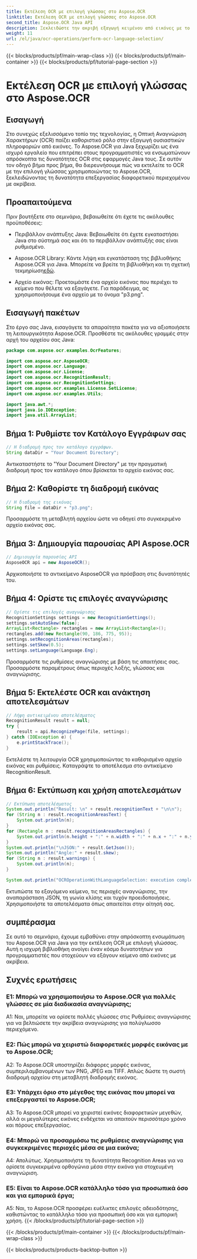 ```yaml
---
title: Εκτέλεση OCR με επιλογή γλώσσας στο Aspose.OCR
linktitle: Εκτέλεση OCR με επιλογή γλώσσας στο Aspose.OCR
second_title: Aspose.OCR Java API
description: Ξεκλειδώστε την ακριβή εξαγωγή κειμένου από εικόνες με το Aspose.OCR για Java. Ακολουθήστε τον οδηγό βήμα προς βήμα για ακριβή OCR με επιλογή γλώσσας.
weight: 11
url: /el/java/ocr-operations/perform-ocr-language-selection/
---
```


{{< blocks/products/pf/main-wrap-class >}}
{{< blocks/products/pf/main-container >}}
{{< blocks/products/pf/tutorial-page-section >}}

# Εκτέλεση OCR με επιλογή γλώσσας στο Aspose.OCR

## Εισαγωγή

Στο συνεχώς εξελισσόμενο τοπίο της τεχνολογίας, η Οπτική Αναγνώριση Χαρακτήρων (OCR) παίζει καθοριστικό ρόλο στην εξαγωγή ουσιαστικών πληροφοριών από εικόνες. Το Aspose.OCR για Java ξεχωρίζει ως ένα ισχυρό εργαλείο που επιτρέπει στους προγραμματιστές να ενσωματώνουν απρόσκοπτα τις δυνατότητες OCR στις εφαρμογές Java τους. Σε αυτόν τον οδηγό βήμα προς βήμα, θα διερευνήσουμε πώς να εκτελείτε το OCR με την επιλογή γλώσσας χρησιμοποιώντας το Aspose.OCR, ξεκλειδώνοντας τη δυνατότητα επεξεργασίας διαφορετικού περιεχομένου με ακρίβεια.

## Προαπαιτούμενα

Πριν βουτήξετε στο σεμινάριο, βεβαιωθείτε ότι έχετε τις ακόλουθες προϋποθέσεις:

- Περιβάλλον ανάπτυξης Java: Βεβαιωθείτε ότι έχετε εγκαταστήσει Java στο σύστημά σας και ότι το περιβάλλον ανάπτυξής σας είναι ρυθμισμένο.

-  Aspose.OCR Library: Κάντε λήψη και εγκατάσταση της βιβλιοθήκης Aspose.OCR για Java. Μπορείτε να βρείτε τη βιβλιοθήκη και τη σχετική τεκμηρίωση[εδώ](https://reference.aspose.com/ocr/java/).

- Αρχείο εικόνας: Προετοιμάστε ένα αρχείο εικόνας που περιέχει το κείμενο που θέλετε να εξαγάγετε. Για παράδειγμα, ας χρησιμοποιήσουμε ένα αρχείο με το όνομα "p3.png".

## Εισαγωγή πακέτων

Στο έργο σας Java, εισαγάγετε τα απαραίτητα πακέτα για να αξιοποιήσετε τη λειτουργικότητα Aspose.OCR. Προσθέστε τις ακόλουθες γραμμές στην αρχή του αρχείου σας Java:

```java
package com.aspose.ocr.examples.OcrFeatures;

import com.aspose.ocr.AsposeOCR;
import com.aspose.ocr.Language;
import com.aspose.ocr.License;
import com.aspose.ocr.RecognitionResult;
import com.aspose.ocr.RecognitionSettings;
import com.aspose.ocr.examples.License.SetLicense;
import com.aspose.ocr.examples.Utils;

import java.awt.*;
import java.io.IOException;
import java.util.ArrayList;
```

## Βήμα 1: Ρυθμίστε τον Κατάλογο Εγγράφων σας

```java
// Η διαδρομή προς τον κατάλογο εγγράφων.
String dataDir = "Your Document Directory";
```

Αντικαταστήστε το "Your Document Directory" με την πραγματική διαδρομή προς τον κατάλογο όπου βρίσκεται το αρχείο εικόνας σας.

## Βήμα 2: Καθορίστε τη διαδρομή εικόνας

```java
// Η διαδρομή της εικόνας
String file = dataDir + "p3.png";
```

Προσαρμόστε τη μεταβλητή αρχείου ώστε να οδηγεί στο συγκεκριμένο αρχείο εικόνας σας.

## Βήμα 3: Δημιουργία παρουσίας API Aspose.OCR

```java
// Δημιουργία παρουσίας API
AsposeOCR api = new AsposeOCR();
```

Αρχικοποιήστε το αντικείμενο AsposeOCR για πρόσβαση στις δυνατότητές του.

## Βήμα 4: Ορίστε τις επιλογές αναγνώρισης

```java
// Ορίστε τις επιλογές αναγνώρισης
RecognitionSettings settings = new RecognitionSettings();
settings.setAutoSkew(false);
ArrayList<Rectangle> rectangles = new ArrayList<Rectangle>();
rectangles.add(new Rectangle(90, 186, 775, 95));
settings.setRecognitionAreas(rectangles);
settings.setSkew(0.5);
settings.setLanguage(Language.Eng);
```

Προσαρμόστε τις ρυθμίσεις αναγνώρισης με βάση τις απαιτήσεις σας. Προσαρμόστε παραμέτρους όπως περιοχές λοξής, γλώσσας και αναγνώρισης.

## Βήμα 5: Εκτελέστε OCR και ανάκτηση αποτελεσμάτων

```java
// Λήψη αντικειμένου αποτελέσματος
RecognitionResult result = null;
try {
    result = api.RecognizePage(file, settings);
} catch (IOException e) {
    e.printStackTrace();
}
```

Εκτελέστε τη λειτουργία OCR χρησιμοποιώντας το καθορισμένο αρχείο εικόνας και ρυθμίσεις. Καταγράψτε το αποτέλεσμα στο αντικείμενο RecognitionResult.

## Βήμα 6: Εκτύπωση και χρήση αποτελεσμάτων

```java
// Εκτύπωση αποτελέσματος
System.out.println("Result: \n" + result.recognitionText + "\n\n");
for (String n : result.recognitionAreasText) {
    System.out.println(n);
}
for (Rectangle n : result.recognitionAreasRectangles) {
    System.out.println(n.height + ":" + n.width + ":" + n.x + ":" + n.y);
}
System.out.println("\nJSON:" + result.GetJson());
System.out.println("Angle:" + result.skew);
for (String n : result.warnings) {
    System.out.println(n);
}

System.out.println("OCROperationWithLanguageSelection: execution complete");
```

Εκτυπώστε το εξαγόμενο κείμενο, τις περιοχές αναγνώρισης, την αναπαράσταση JSON, τη γωνία κλίσης και τυχόν προειδοποιήσεις. Χρησιμοποιήστε τα αποτελέσματα όπως απαιτείται στην αίτησή σας.

## συμπέρασμα

Σε αυτό το σεμινάριο, έχουμε εμβαθύνει στην απρόσκοπτη ενσωμάτωση του Aspose.OCR για Java για την εκτέλεση OCR με επιλογή γλώσσας. Αυτή η ισχυρή βιβλιοθήκη ανοίγει έναν κόσμο δυνατοτήτων για προγραμματιστές που στοχεύουν να εξάγουν κείμενο από εικόνες με ακρίβεια.

## Συχνές ερωτήσεις

### Ε1: Μπορώ να χρησιμοποιήσω το Aspose.OCR για πολλές γλώσσες σε μία διαδικασία αναγνώρισης;

A1: Ναι, μπορείτε να ορίσετε πολλές γλώσσες στις Ρυθμίσεις αναγνώρισης για να βελτιώσετε την ακρίβεια αναγνώρισης για πολύγλωσσο περιεχόμενο.

### Ε2: Πώς μπορώ να χειριστώ διαφορετικές μορφές εικόνας με το Aspose.OCR;

A2: Το Aspose.OCR υποστηρίζει διάφορες μορφές εικόνας, συμπεριλαμβανομένων των PNG, JPEG και TIFF. Απλώς δώστε τη σωστή διαδρομή αρχείου στη μεταβλητή διαδρομής εικόνας.

### Ε3: Υπάρχει όριο στο μέγεθος της εικόνας που μπορεί να επεξεργαστεί το Aspose.OCR;

A3: Το Aspose.OCR μπορεί να χειριστεί εικόνες διαφορετικών μεγεθών, αλλά οι μεγαλύτερες εικόνες ενδέχεται να απαιτούν περισσότερο χρόνο και πόρους επεξεργασίας.

### Ε4: Μπορώ να προσαρμόσω τις ρυθμίσεις αναγνώρισης για συγκεκριμένες περιοχές μέσα σε μια εικόνα;

Α4: Απολύτως. Χρησιμοποιήστε τη δυνατότητα Recognition Areas για να ορίσετε συγκεκριμένα ορθογώνια μέσα στην εικόνα για στοχευμένη αναγνώριση.

### Ε5: Είναι το Aspose.OCR κατάλληλο τόσο για προσωπικά όσο και για εμπορικά έργα;

A5: Ναι, το Aspose.OCR προσφέρει ευέλικτες επιλογές αδειοδότησης, καθιστώντας το κατάλληλο τόσο για προσωπική όσο και για εμπορική χρήση.
{{< /blocks/products/pf/tutorial-page-section >}}

{{< /blocks/products/pf/main-container >}}
{{< /blocks/products/pf/main-wrap-class >}}

{{< blocks/products/products-backtop-button >}}

